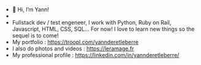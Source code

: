 - 👋 Hi, I’m Yann!
- 
- Fullstack dev / test engeneer, I work with Python, Ruby on Rail, Javascript, HTML, CSS, SQL... For now! I love to learn new things so the sequel is to come!
- My portfolio : https://troopl.com/yannderetleberre
- I also do photos and videos : https://leramage.fr
- My professional profile : https://linkedin.com/in/yannderetleberre/

<!---
YannDLB/YannDLB is a ✨ special ✨ repository because its `README.md` (this file) appears on your GitHub profile.
You can click the Preview link to take a look at your changes.
--->
